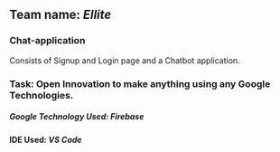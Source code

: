 ## Team name: *Ellite*
### Chat-application
Consists of Signup and Login page and a Chatbot application.
### Task:  Open Innovation to make anything using any Google Technologies.
##### Google Technology Used: *Firebase*
#### IDE Used: *VS Code*

